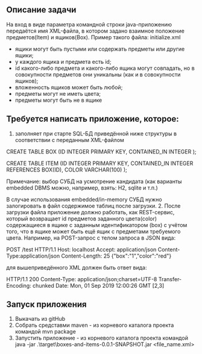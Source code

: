 ## Описание задачи
На вход в виде параметра командной строки java-приложению передаётся
имя XML-файла, в котором задано взаимное положение предметов(Item) и ящиков(Box).
Пример такого файла: initialize.xml
* ящики могут быть пустыми или содержать предметы или другие ящики;
* у каждого ящика и предмета есть id;
* id какого-либо предмета и какого-либо ящика могут совпадать, но в совокупности предметов они уникальны (как и в совокупности ящиков);
* вложенность ящиков может быть любой;
* предметы могут не иметь цвета;
* предметы могут быть не в ящике

## Требуется написать приложение, которое:
1. заполняет при старте SQL-БД приведённой ниже структуры в соответствии с переданным XML-файлом

CREATE TABLE BOX
(ID INTEGER PRIMARY KEY,
CONTAINED_IN INTEGER
);

CREATE TABLE ITEM
(ID INTEGER PRIMARY KEY,
CONTAINED_IN INTEGER REFERENCES BOX(ID),
COLOR VARCHAR(100)
);

Примечание: выбор СУБД на усмотрение кандидата (как варианты embedded DBMS можно, например, взять: H2, sqlite и т.п.)

В случае использования embedded/in-memory СУБД нужно залогировать в файл содержимое таблиц после загрузки.
2. После загрузки файла приложение должно работать, как REST-сервис, который возвращает id предметов
заданного цвета(color) содержащиеся в ящике c заданным идентификатором (box)
с учётом того, что в ящике может быть ещё ящик с предметами требуемого цвета.
Например, на POST-запрос с телом запроса в JSON вида:

POST /test HTTP/1.1
Host: localhost
Accept: application/json
Content-Type:application/json
Content-Length: 25
{"box":"1","color":"red"}

для вышеприведённого XML должен быть ответ вида:

HTTP/1.1 200
Content-Type: application/json;charset=UTF-8
Transfer-Encoding: chunked
Date: Mon, 01 Sep 2019 12:00:26 GMT
[2,3]

## Запуск приложения

1. Выкачать из gitHub
2. Собрать средставми maven - из корневого каталога проекта командой mvn package
3. Запустить приложение - из корневого каталога проекта командой java -jar .\target\boxes-and-items-0.0.1-SNAPSHOT.jar <file_name.xml>
